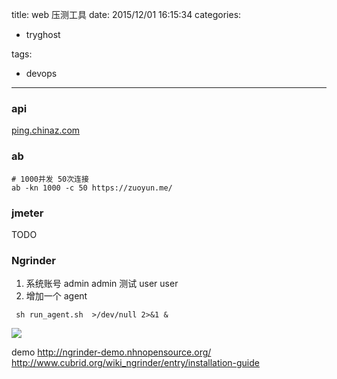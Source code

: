 title: web 压测工具
date: 2015/12/01 16:15:34
categories:
 - tryghost

tags:
 - devops 



---

### api
[ping.chinaz.com](ping.chinaz.com)
### ab
```language-bash
# 1000并发 50次连接
ab -kn 1000 -c 50 https://zuoyun.me/
```

### jmeter

TODO

### Ngrinder

 1. 系统账号  admin admin 
    测试   user user
 2. 增加一个 agent
```language-bash
 sh run_agent.sh  >/dev/null 2>&1 & 
```
![](http://img.sandseasoft.com/image/f/53/b83b71384774f2731d77ce092b2dc.png)

demo
http://ngrinder-demo.nhnopensource.org/
http://www.cubrid.org/wiki_ngrinder/entry/installation-guide




